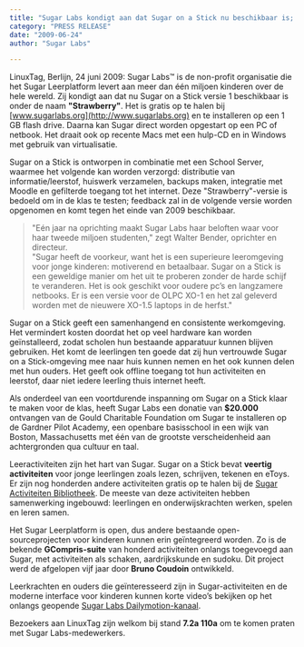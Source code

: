 ```yaml
---
title: "Sugar Labs kondigt aan dat Sugar on a Stick nu beschikbaar is; dit leerplatform draait op elke pc of netbook."
category: "PRESS RELEASE"
date: "2009-06-24"
author: "Sugar Labs"

---
```

<!-- markdownlint-disable -->

LinuxTag, Berlijn, 24 juni 2009: Sugar Labs™ is de non-profit organisatie die het Sugar Leerplatform levert aan meer dan één miljoen kinderen over de hele wereld. Zij kondigt aan dat nu Sugar on a Stick versie 1 beschikbaar is onder de naam **"Strawberry"**. Het is gratis op te halen bij [www.sugarlabs.org](http://www.sugarlabs.org) en te installeren op een 1 GB flash drive. Daarna kan Sugar direct worden opgestart op een PC of netbook. Het draait ook op recente Macs met een hulp-CD en in Windows met gebruik van virtualisatie.

Sugar on a Stick is ontworpen in combinatie met een School Server, waarmee het volgende kan worden verzorgd: distributie van informatie/leerstof, huiswerk verzamelen, backups maken, integratie met Moodle en gefilterde toegang tot het internet. Deze "Strawberry"-versie is bedoeld om in de klas te testen; feedback zal in de volgende versie worden opgenomen en komt tegen het einde van 2009 beschikbaar.

> "Eén jaar na oprichting maakt Sugar Labs haar beloften waar voor haar tweede miljoen studenten," zegt Walter Bender, oprichter en directeur.  
> "Sugar heeft de voorkeur, want het is een superieure leeromgeving voor jonge kinderen: motiverend en betaalbaar. Sugar on a Stick is een geweldige manier om het uit te proberen zonder de harde schijf te veranderen. Het is ook geschikt voor oudere pc’s en langzamere netbooks. Er is een versie voor de OLPC XO-1 en het zal geleverd worden met de nieuwere XO-1.5 laptops in de herfst."

Sugar on a Stick geeft een samenhangend en consistente werkomgeving. Het vermindert kosten doordat het op veel hardware kan worden geïnstalleerd, zodat scholen hun bestaande apparatuur kunnen blijven gebruiken. Het komt de leerlingen ten goede dat zij hun vertrouwde Sugar on a Stick-omgeving mee naar huis kunnen nemen en het ook kunnen delen met hun ouders. Het geeft ook offline toegang tot hun activiteiten en leerstof, daar niet iedere leerling thuis internet heeft.

Als onderdeel van een voortdurende inspanning om Sugar on a Stick klaar te maken voor de klas, heeft Sugar Labs een donatie van **$20.000** ontvangen van de Gould Charitable Foundation om Sugar te installeren op de Gardner Pilot Academy, een openbare basisschool in een wijk van Boston, Massachusetts met één van de grootste verscheidenheid aan achtergronden qua cultuur en taal.

Leeractiviteiten zijn het hart van Sugar. Sugar on a Stick bevat **veertig activiteiten** voor jonge leerlingen zoals lezen, schrijven, tekenen en eToys. Er zijn nog honderden andere activiteiten gratis op te halen bij de [Sugar Activiteiten Bibliotheek](http://activities.sugarlabs.org). De meeste van deze activiteiten hebben samenwerking ingebouwd: leerlingen en onderwijskrachten werken, spelen en leren samen.

Het Sugar Leerplatform is open, dus andere bestaande open-sourceprojecten voor kinderen kunnen erin geïntegreerd worden. Zo is de bekende **GCompris-suite** van honderd activiteiten onlangs toegevoegd aan Sugar, met activiteiten als schaken, aardrijkskunde en sudoku. Dit project werd de afgelopen vijf jaar door **Bruno Coudoin** ontwikkeld.

Leerkrachten en ouders die geïnteresseerd zijn in Sugar-activiteiten en de moderne interface voor kinderen kunnen korte video’s bekijken op het onlangs geopende [Sugar Labs Dailymotion-kanaal](http://www.dailymotion.com/sugarlabs).

Bezoekers aan LinuxTag zijn welkom bij stand **7.2a 110a** om te komen praten met Sugar Labs-medewerkers.